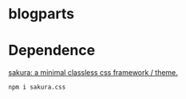 # blogparts
# Dependence
[sakura: a minimal classless css framework / theme.](https://github.com/oxalorg/sakura)

```npm i sakura.css```
